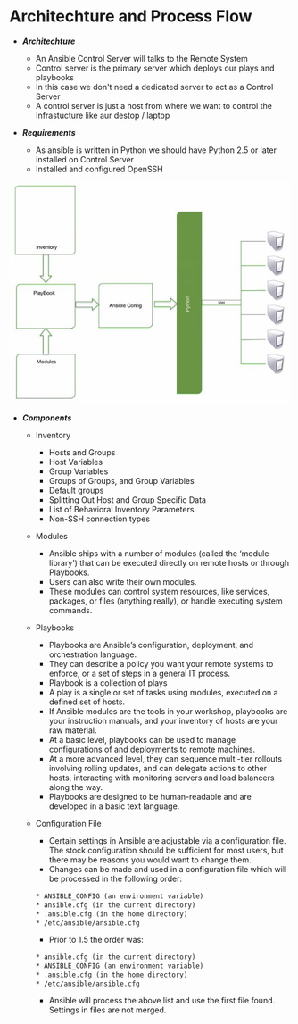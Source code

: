 # Architechture and Process Flow

- ***Architechture***
	- An Ansible Control Server will talks to the Remote System
	- Control server is the primary server which deploys our plays and playbooks
	- In this case we don't need a dedicated server to act as a Control Server
	- A control server is just a host from where we want to control the Infrastucture like aur destop / laptop

- ***Requirements***
	- As ansible is written in Python we should have Python 2.5 or later installed on Control Server
	- Installed and configured OpenSSH


![AnsibleComponents](images/01-Components.JPG)

- ***Components***
	- Inventory
		- Hosts and Groups
		- Host Variables
		- Group Variables
		- Groups of Groups, and Group Variables
		- Default groups
		- Splitting Out Host and Group Specific Data
		- List of Behavioral Inventory Parameters
		- Non-SSH connection types
	- Modules
		- Ansible ships with a number of modules (called the ‘module library’) that can be executed directly on remote hosts or through Playbooks.
		- Users can also write their own modules.
		- These modules can control system resources, like services, packages, or files (anything really), or handle executing system commands.
	- Playbooks
		- Playbooks are Ansible’s configuration, deployment, and orchestration language.
		- They can describe a policy you want your remote systems to enforce, or a set of steps in a general IT process.
		- Playbook is a collection of plays
		- A play is a single or set of tasks using modules, executed on a defined set of hosts.
		- If Ansible modules are the tools in your workshop, playbooks are your instruction manuals, and your inventory of hosts are your raw material.
		- At a basic level, playbooks can be used to manage configurations of and deployments to remote machines.
		- At a more advanced level, they can sequence multi-tier rollouts involving rolling updates, and can delegate actions to other hosts, interacting with monitoring servers and load balancers along the way.
		- Playbooks are designed to be human-readable and are developed in a basic text language.
	- Configuration File
		- Certain settings in Ansible are adjustable via a configuration file. The stock configuration should be sufficient for most users, but there may be reasons you would want to change them.
		- Changes can be made and used in a configuration file which will be processed in the following order:
		
		```
		* ANSIBLE_CONFIG (an environment variable)
		* ansible.cfg (in the current directory)
		* .ansible.cfg (in the home directory)
		* /etc/ansible/ansible.cfg
		```

		- Prior to 1.5 the order was:

		```
		* ansible.cfg (in the current directory)
		* ANSIBLE_CONFIG (an environment variable)
		* .ansible.cfg (in the home directory)
		* /etc/ansible/ansible.cfg
		```

		- Ansible will process the above list and use the first file found. Settings in files are not merged.
